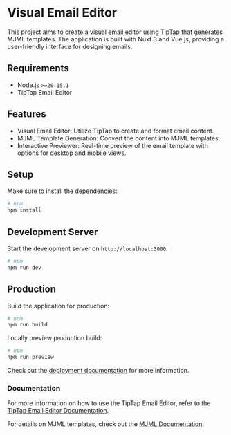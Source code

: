 # Visual Email Editor

This project aims to create a visual email editor using TipTap that generates MJML templates. The application is built with Nuxt 3 and Vue.js, providing a user-friendly interface for designing emails.

## Requirements

- Node.js `>=20.15.1`
- TipTap Email Editor

## Features

- Visual Email Editor: Utilize TipTap to create and format email content.
- MJML Template Generation: Convert the content into MJML templates.
- Interactive Previewer: Real-time preview of the email template with options for desktop and mobile views.

## Setup

Make sure to install the dependencies:

```bash
# npm
npm install
```

## Development Server

Start the development server on `http://localhost:3000`:

```bash
# npm
npm run dev
```

## Production

Build the application for production:

```bash
# npm
npm run build
```

Locally preview production build:

```bash
# npm
npm run preview
```

Check out the [deployment documentation](https://nuxt.com/docs/getting-started/deployment) for more information.

### Documentation

For more information on how to use the TipTap Email Editor, refer to the [TipTap Email Editor Documentation](https://tiptap.dev/docs/editor/getting-started/install/nuxt).

For details on MJML templates, check out the [MJML Documentation](https://mjml.io/getting-started-onboard).